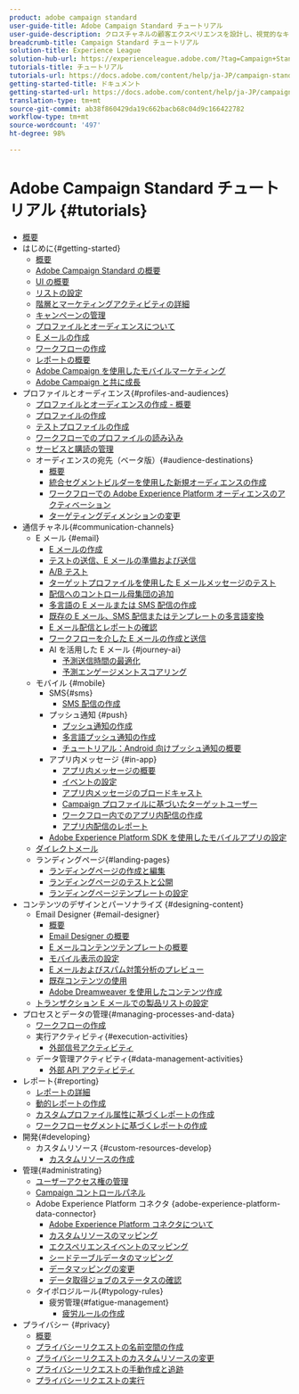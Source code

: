 ```yaml
---
product: adobe campaign standard
user-guide-title: Adobe Campaign Standard チュートリアル
user-guide-description: クロスチャネルの顧客エクスペリエンスを設計し、視覚的なキャンペーン編成、リアルタイムのインタラクション管理、クロスチャネルの実行のための環境を作成します。
breadcrumb-title: Campaign Standard チュートリアル
solution-title: Experience League
solution-hub-url: https://experienceleague.adobe.com/?tag=Campaign+Standard#recommended/solutions/campaign
tutorials-title: チュートリアル
tutorials-url: https://docs.adobe.com/content/help/ja-JP/campaign-standard-learn/tutorials/overview.translate.html
getting-started-title: ドキュメント
getting-started-url: https://docs.adobe.com/content/help/ja-JP/campaign-standard/using/campaign-standard-home.html
translation-type: tm+mt
source-git-commit: ab38f860429da19c662bacb68c04d9c166422782
workflow-type: tm+mt
source-wordcount: '497'
ht-degree: 98%

---
```



# Adobe Campaign Standard チュートリアル {#tutorials}

+ [概要](/help/overview.md)
+ はじめに{#getting-started}
   + [概要](/help/getting-started/getting-started-overview.md)
   + [Adobe Campaign Standard の概要](/help/getting-started/adobe-campaign-standard-introduction.md)
   + [UI の概要](/help/getting-started/getting-started-with-the-ui.md)
   + [リストの設定](/help/getting-started/configure-a-list.md)
   + [階層とマーケティングアクティビティの詳細](/help/getting-started/explore-hierarchy-and-marketing-activities.md)
   + [キャンペーンの管理](/help/getting-started/managing-campaigns.md)
   + [プロファイルとオーディエンスについて](/help/getting-started/understanding-profiles-and-audiences.md)
   + [E メールの作成](https://docs.adobe.com/content/help/ja-JP/campaign-standard-learn/tutorials/communication-channels/email/create-email-from-homepage.translate.html)
   + [ワークフローの作成](/help/managing-processes-and-data/create-workflow.md)
   + [レポートの概要](/help/getting-started/reporting-with-adobe-campaign-introduction.md)
   + [Adobe Campaign を使用したモバイルマーケティング](/help/getting-started/mobile-marketing-with-adobe-campaign.md)
   + [Adobe Campaign と共に成長](/help/getting-started/growing-with-adobe-campaign.md)
+ プロファイルとオーディエンス{#profiles-and-audiences}
   + [プロファイルとオーディエンスの作成 - 概要](/help/profiles-and-audiences/creating-profiles-and-audiences.md)
   + [プロファイルの作成](/help/profiles-and-audiences/creating-a-profile.md)
   + [テストプロファイルの作成](/help/profiles-and-audiences/test-profiles.md)
   + [ワークフローでのプロファイルの読み込み](/help/managing-processes-and-data/importing-profiles.md)
   + [サービスと購読の管理](/help/managing-processes-and-data/services-and-subscriptions.md)
   + オーディエンスの宛先（ベータ版）{#audience-destinations}
      + [概要](/help/profiles-and-audiences/audience-destinations/audience-destinations-overview.md)
      + [統合セグメントビルダーを使用した新規オーディエンスの作成](/help/profiles-and-audiences/audience-destinations/creating-audiences-using-segment-builder.md)
      + [ワークフローでの Adobe Experience Platform オーディエンスのアクティベーション](/help/profiles-and-audiences/audience-destinations/activating-aep-audiences.md)
      + [ターゲティングディメンションの変更](/help/profiles-and-audiences/audience-destinations/changing-targeting-dimension.md)
+ 通信チャネル{#communication-channels}
   + E メール {#email}
      + [E メールの作成](/help/communication-channels/email/create-email-from-homepage.md)
      + [テストの送信、E メールの準備および送信](/help/communication-channels/email/sending-test-preparing-sending-email.md)
      + [A/B テスト](/help/communication-channels/email/a-b-testing.md)
      + [ターゲットプロファイルを使用した E メールメッセージのテスト](/help/communication-channels/email/profile-substitution.md)
      + [配信へのコントロール母集団の追加](/help/communication-channels/email/control-groups.md)
      + [多言語の E メールまたは SMS 配信の作成](/help/communication-channels/create-multilingual-deliveries.md)
      + [既存の E メール、SMS 配信またはテンプレートの多言語変換](/help/communication-channels/covert-into-multilingual-deliveries.md)
      + [E メール配信とレポートの確認](/help/communication-channels/email/reviewing-personalized-email-delivery-and-reports.md)
      + [ワークフローを介した E メールの作成と送信](/help/communication-channels/email/create-and-send-emails-via-workflow.md)
      + AI を活用した E メール {#journey-ai}
         + [予測送信時間の最適化](/help/communication-channels/email/ai-powered-emails/predictive-send-time-optimization.md)
         + [予測エンゲージメントスコアリング](/help/communication-channels/email/ai-powered-emails/predictive-engagement-scoring.md)
   + モバイル {#mobile}
      + SMS{#sms}
         + [SMS 配信の作成](/help/communication-channels/mobile/sms/sms-delivery.md)
      + プッシュ通知 {#push}
         + [プッシュ通知の作成](/help/communication-channels/mobile/push-notifications/creating-a-push-notification.md)
         + [多言語プッシュ通知の作成](/help/communication-channels/mobile/push-notifications/creating-multilingual-push-notifications.md)
         + [チュートリアル：Android 向けプッシュ通知の概要](https://docs.adobe.com/content/help/ja-JP/campaign-standard-learn/getting-started-with-push-notifications-android/introduction.translate.html)
      + アプリ内メッセージ {#in-app}
         + [アプリ内メッセージの概要](/help/communication-channels/mobile/in-app/in-app-message-overview.md)
         + [イベントの設定](/help/communication-channels/mobile/in-app/configure-events.md)
         + [アプリ内メッセージのブロードキャスト](/help/communication-channels/mobile/in-app/broadcast-in-app-message.md)
         + [Campaign プロファイルに基づいたターゲットユーザー](/help/communication-channels/mobile/in-app/target-users-based-on-campaign-profile.md)
         + [ワークフロー内でのアプリ内配信の作成](/help/communication-channels/mobile/in-app/in-app-activity.md)
         + [アプリ内配信のレポート](/help/communication-channels/mobile/in-app/in-app-reporting.md)
      + [Adobe Experience Platform SDK を使用したモバイルアプリの設定](/help/communication-channels/mobile/configure-mobile-apps-using-aep-sdk.md)
   + [ダイレクトメール](/help/communication-channels/direct-mail/directmail.md)
   + ランディングページ{#landing-pages}
      + [ランディングページの作成と編集](/help/communication-channels/landing-pages/landing-page-create-and-edit.md)
      + [ランディングページのテストと公開](/help/communication-channels/landing-pages/landing-page-test-and-publish.md)
      + [ランディングページテンプレートの設定](/help/communication-channels/landing-pages/landing-page-configure-templates.md)
+ コンテンツのデザインとパーソナライズ {#designing-content}
   + Email Designer {#email-designer}
      + [概要](/help/designing-content/email-designer/email-designer-overview.md)
      + [Email Designer の概要](/help/designing-content/email-designer/getting-started-with-the-email-designer.md)
      + [E メールコンテンツテンプレートの概要](/help/designing-content/email-designer/email-content-templates.md)
      + [モバイル表示の設定](/help/designing-content/email-designer/configure-the-mobile-view.md)
      + [E メールおよびスパム対策分析のプレビュー](/help/designing-content/email-designer/preview-your-email.md)
      + [既存コンテンツの使用](/help/designing-content/email-designer/working-with-existing-content.md)
      + [Adobe Dreamweaver を使用したコンテンツ作成](/help/designing-content/email-designer/dreamweaver-integration.md)
   + [トランザクション E メールでの製品リストの設定](/help/designing-content/product-listings-in-transactional-email.md)
+ プロセスとデータの管理{#managing-processes-and-data}
   + [ワークフローの作成](/help/managing-processes-and-data/create-workflow.md)
   + 実行アクティビティ{#execution-activities}
      + [外部信号アクティビティ](/help/managing-processes-and-data/execution-activities/external-signal-activity.md)
   + データ管理アクティビティ{#data-management-activities}
      + [外部 API アクティビティ](/help/managing-processes-and-data/data-management-activities/external-api-activity.md)
+ レポート{#reporting}
   + [レポートの詳細](/help/getting-started/exploring-reports.md)
   + [動的レポートの作成](/help/reporting/creating-a-dynamic-report.md)
   + [カスタムプロファイル属性に基づくレポートの作成](/help/reporting/custom-profile-attributes-dynamic-reports.md)
   + [ワークフローセグメントに基づくレポートの作成](/help/reporting/report-on-workflow-segments.md)
+ 開発{#developing}
   + カスタムリソース {#custom-resources-develop}
      + [カスタムリソースの作成](/help/managing-processes-and-data/custom-resources/creating-custom-resources.md)
+ 管理{#administrating}
   + [ユーザーアクセス権の管理](/help/administrating/managing-user-access-rights.md)
   + [Campaign コントロールパネル](https://docs.adobe.com/content/help/en/campaign-standard-learn/control-panel/control-panel-overview.html)
   + Adobe Experience Platform コネクタ {adobe-experience-platform-data-connector}
      + [Adobe Experience Platform コネクタについて](/help/administrating/adobe-experience-platform-data-connector/understanding-the-adobe-experience-platform-data-connector.md)
      + [カスタムリソースのマッピング](/help/administrating/adobe-experience-platform-data-connector/mapping-custom-resources.md)
      + [エクスペリエンスイベントのマッピング](/help/administrating/adobe-experience-platform-data-connector/mapping-experience-events.md)
      + [シードテーブルデータのマッピング](/help/administrating/adobe-experience-platform-data-connector/mapping-seed-table-data.md)
      + [データマッピングの変更](/help/administrating/adobe-experience-platform-data-connector/modifying-data-mapping.md)
      + [データ取得ジョブのステータスの確認](/help/administrating/adobe-experience-platform-data-connector/checking-status-of-data-ingestion-jobs.md)
   + タイポロジルール{#typology-rules}
      + 疲労管理{#fatigue-management}
         + [疲労ルールの作成](/help/administrating/typology-rules/fatigue-management/create-fatigue-rules.md)
+ プライバシー {#privacy}
   + [概要](/help/privacy/privacy-overview.md)
   + [プライバシーリクエストの名前空間の作成](/help/privacy/namespaces-for-privacy-requests.md)
   + [プライバシーリクエストのカスタムリソースの変更](/help/privacy/custom-resources-for-privacy-requests.md)
   + [プライバシーリクエストの手動作成と追跡](/help/privacy/create-and-track-privacy-requests.md)
   + [プライバシーリクエストの実行](/help/privacy/execute-privacy-requests.md)